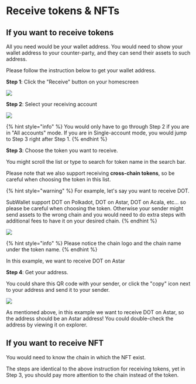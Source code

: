 # Receive tokens & NFTs

## If you want to receive tokens

All you need would be your wallet address. You would need to show your wallet address to your counter-party, and they can send their assets to such address.&#x20;

Please follow the instruction below to get your wallet address.

**Step 1**: Click the "Receive" button on your homescreen

![](<../../.gitbook/assets/image (14).png>)

**Step 2**: Select your receiving account

![](<../../.gitbook/assets/image (19).png>)

{% hint style="info" %}
You would only have to go through Step 2 if you are in "All accounts" mode. If you are in Single-account mode, you would jump to Step 3 right after Step 1.
{% endhint %}



**Step 3**: Choose the token you want to receive.

You might scroll the list or type to search for token name in the search bar.&#x20;

Please note that we also support receiving **cross-chain tokens**, so be careful when choosing the token in this list.

{% hint style="warning" %}
For example, let's say you want to receive DOT.&#x20;

SubWallet support DOT on Polkadot, DOT on Astar, DOT on Acala, etc... so please be careful when choosing the token. Otherwise your sender might send assets to the wrong chain and you would need to do extra steps with additional fees to have it on your desired chain. &#x20;
{% endhint %}

![](<../../.gitbook/assets/image (6).png>)

{% hint style="info" %}
Please notice the chain logo and the chain name under the token name.&#x20;
{% endhint %}

In this example, we want to receive DOT on Astar



**Step 4**: Get your address.

You could share this QR code with your sender, or click the "copy" icon next to your address and send it to your sender.&#x20;

![](<../../.gitbook/assets/image (3).png>)

As mentioned above, in this example we want to receive DOT on Astar, so the address should be an Astar address! You could double-check the address by viewing it on explorer.&#x20;



## If you want to receive NFT

You would need to know the chain in which the NFT exist.&#x20;

The steps are identical to the above instruction for receiving tokens, yet in Step 3, you should pay more attention to the chain instead of the token.&#x20;
